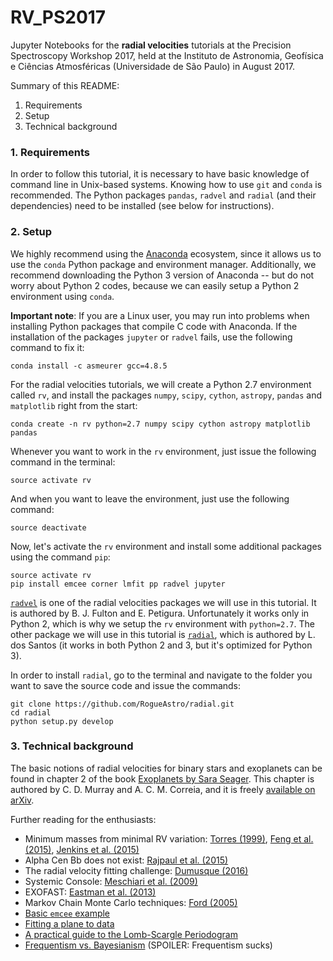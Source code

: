 # RV_PS2017

Jupyter Notebooks for the **radial velocities** tutorials at the Precision Spectroscopy Workshop 2017, held at the Instituto de Astronomia, Geofísica e Ciências Atmosféricas (Universidade de São Paulo) in August 2017.

Summary of this README:
1. Requirements
2. Setup
3. Technical background

### 1. Requirements

In order to follow this tutorial, it is necessary to have basic knowledge of command line in Unix-based systems. Knowing how to use ``git`` and ``conda`` is recommended. The Python packages ``pandas``, ``radvel`` and ``radial`` (and their dependencies) need to be installed (see below for instructions).

### 2. Setup

We highly recommend using the [Anaconda](https://www.continuum.io/downloads) ecosystem, since it allows us to use the ``conda`` Python package and environment manager. Additionally, we recommend downloading the Python 3 version of Anaconda -- but do not worry about Python 2 codes, because we can easily setup a Python 2 environment using ``conda``.

**Important note**: If you are a Linux user, you may run into problems when installing Python packages that compile C code with Anaconda. If the installation of the packages ``jupyter`` or ``radvel`` fails, use the following command to fix it:
```
conda install -c asmeurer gcc=4.8.5
```

For the radial velocities tutorials, we will create a Python 2.7 environment called ``rv``, and install the packages ``numpy``, ``scipy``, ``cython``, ``astropy``, ``pandas`` and ``matplotlib`` right from the start:

```
conda create -n rv python=2.7 numpy scipy cython astropy matplotlib pandas
```

Whenever you want to work in the ``rv`` environment, just issue the following command in the terminal:

```
source activate rv
```

And when you want to leave the environment, just use the following command:

```
source deactivate
```

Now, let's activate the ``rv`` environment and install some additional packages using the command ``pip``:

```
source activate rv
pip install emcee corner lmfit pp radvel jupyter
```

[``radvel``](http://radvel.readthedocs.io/en/master/index.html) is one of the radial velocities packages we will use in this tutorial. It is authored by B. J. Fulton and E. Petigura. Unfortunately it works only in Python 2, which is why we setup the ``rv`` environment with ``python=2.7``. The other package we will use in this tutorial is [``radial``](https://github.com/RogueAstro/radial), which is authored by L. dos Santos (it works in both Python 2 and 3, but it's optimized for Python 3).

In order to install ``radial``, go to the terminal and navigate to the folder you want to save the source code and issue the commands:

```
git clone https://github.com/RogueAstro/radial.git
cd radial
python setup.py develop
```

### 3. Technical background

The basic notions of radial velocities for binary stars and exoplanets can be found in chapter 2 of the book [Exoplanets by Sara Seager](http://seagerexoplanets.mit.edu/books.htm). This chapter is authored by C. D. Murray and A. C. M. Correia, and it is freely [available on arXiv](http://arxiv.org/abs/1009.1738).

Further reading for the enthusiasts:
* Minimum masses from minimal RV variation: [Torres (1999)](http://iopscience.iop.org/article/10.1086/316313), [Feng et al. (2015)](http://stacks.iop.org/0004-637X/800/i=1/a=22?key=crossref.07b640baf68c8ce0b4ded8aef8aa6074), [Jenkins et al. (2015)](http://arxiv.org/abs/1507.04749)
* Alpha Cen Bb does not exist: [Rajpaul et al. (2015)](http://arxiv.org/abs/1510.05598)
* The radial velocity fitting challenge: [Dumusque (2016)](http://arxiv.org/abs/1607.06487)
* Systemic Console: [Meschiari et al. (2009)](https://arxiv.org/abs/0907.1675)
* EXOFAST: [Eastman et al. (2013)](https://arxiv.org/abs/1206.5798)
* Markov Chain Monte Carlo techniques: [Ford (2005)](http://stacks.iop.org/1538-3881/129/i=3/a=1706)
* [Basic ``emcee`` example](http://dan.iel.fm/emcee/current/user/line/)
* [Fitting a plane to data](http://dan.iel.fm/posts/fitting-a-plane/)
* [A practical guide to the Lomb-Scargle Periodogram](http://jakevdp.github.io/blog/2017/03/30/practical-lomb-scargle/)
* [Frequentism vs. Bayesianism](http://jakevdp.github.io/blog/2014/03/11/frequentism-and-bayesianism-a-practical-intro/) (SPOILER: Frequentism sucks)
